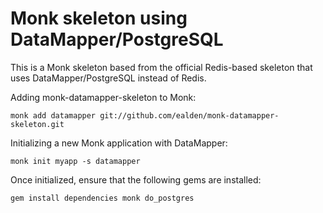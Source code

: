 # Monk skeleton using DataMapper/PostgreSQL

This is a Monk skeleton based from the official Redis-based skeleton that uses DataMapper/PostgreSQL instead of Redis.

Adding monk-datamapper-skeleton to Monk:

    monk add datamapper git://github.com/ealden/monk-datamapper-skeleton.git

Initializing a new Monk application with DataMapper:

    monk init myapp -s datamapper

Once initialized, ensure that the following gems are installed:

    gem install dependencies monk do_postgres

